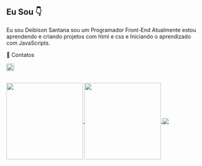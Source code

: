 ## Eu Sou :point_down:

Eu sou Deibison Santana sou um Programador Front-End Atualmente estou aprendendo e criando projetos com html e css e Iniciando o aprendizado com JavaScripts.

📱 Contatos

<a href="https://mail.google.com/mail/u/0/?tab=rm&ogbl#inbox"><img 
height="20" alt="Gmail" src="https://github.com/user-attachments/assets/bdb11d51-4720-4b80-9711-2c23092603c8" style="max-width: 100%;"></a>
 <br>
  <br>


<a href="https://github.com/anuraghazra/github-readme-stats">
  <img height=200 align="center" src="https://github-readme-stats.vercel.app/api?username=Deibisonsantana" />
</a>
<a href="https://github.com/anuraghazra/convoychat">
  <img height=200 align="center" src="https://github-readme-stats.vercel.app/api/top-langs?username=Deibisonsantana&layout=compact&langs_count=8&card_width=320" />
</a>


<a href="https://github.com/anuraghazra/github-readme-stats">
  <img align="center" src="https://github-readme-stats.vercel.app/api/pin/?username=Deibisonsantana&repo=github-readme-stats" />
</a>
